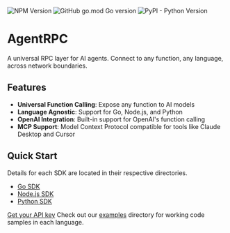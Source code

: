 ![NPM Version](https://img.shields.io/npm/v/agentrpc?color=32CD32&style=for-the-badge) ![GitHub go.mod Go version](https://img.shields.io/github/go-mod/go-version/agentrpc/agentrpc?filename=sdk-go%2Fgo.mod&color=32CD32&style=for-the-badge) ![PyPI - Python Version](https://img.shields.io/pypi/v/agentrpc?color=32CD32&style=for-the-badge)

# AgentRPC

A universal RPC layer for AI agents. Connect to any function, any language, across network boundaries.

## Features

- **Universal Function Calling**: Expose any function to AI models
- **Language Agnostic**: Support for Go, Node.js, and Python
- **OpenAI Integration**: Built-in support for OpenAI's function calling
- **MCP Support**: Model Context Protocol compatible for tools like Claude Desktop and Cursor

## Quick Start

Details for each SDK are located in their respective directories.

- [Go SDK](sdk-go/README.md)
- [Node.js SDK](sdk-node/README.md)
- [Python SDK](sdk-python/README.md)

[Get your API key](https://app.agentrpc.com)
Check out our [examples](./examples) directory for working code samples in each language.
